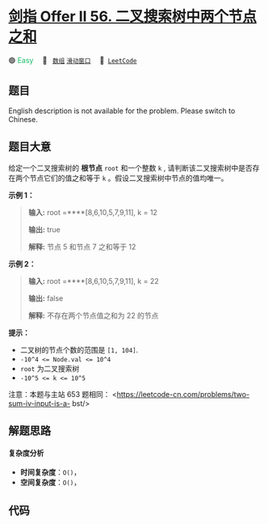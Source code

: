 # [剑指 Offer II 56. 二叉搜索树中两个节点之和](https://leetcode.cn/problems/opLdQZ)

🟢 <font color=#15bd66>Easy</font>&emsp; 🔖&ensp; [`数组`](/outline/tag/array.md) [`滑动窗口`](/outline/tag/sliding-window.md)&emsp; 🔗&ensp;[`LeetCode`](https://leetcode.cn/problems/opLdQZ)

## 题目

English description is not available for the problem. Please switch to
Chinese.


## 题目大意

给定一个二叉搜索树的 **根节点** `root` 和一个整数 `k` , 请判断该二叉搜索树中是否存在两个节点它们的值之和等于 `k`
。假设二叉搜索树中节点的值均唯一。



**示例 1：**

> 
> 
> 
> 
> 
> **输入:** root =****[8,6,10,5,7,9,11], k = 12
> 
> **输出:** true
> 
> **解释:** 节点 5 和节点 7 之和等于 12
> 
> 

**示例 2：**

> 
> 
> 
> 
> 
> **输入:** root =****[8,6,10,5,7,9,11], k = 22
> 
> **输出:** false
> 
> **解释:** 不存在两个节点值之和为 22 的节点
> 
> 



**提示：**

  * 二叉树的节点个数的范围是  `[1, 104]`.
  * `-10^4 <= Node.val <= 10^4`
  * `root` 为二叉搜索树
  * `-10^5 <= k <= 10^5`



注意：本题与主站 653 题相同： <https://leetcode-cn.com/problems/two-sum-iv-input-is-a-
bst/>


## 解题思路

#### 复杂度分析

- **时间复杂度**：`O()`，
- **空间复杂度**：`O()`，

## 代码

```javascript

```